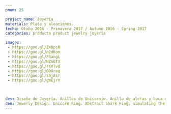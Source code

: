 ```yaml
---
pnum: 25

project_name: Joyería
materials: Plata y aleaciones.
fecha: Otoño 2016 - Primavera 2017 / Autumn 2016 - Spring 2017
categories: producto product jewelry joyería

images:
 - https://goo.gl/Z4UpcR
 - https://goo.gl/n2dKom
 - https://goo.gl/F3angL
 - https://goo.gl/NZnGT3
 - https://goo.gl/rXVTvd
 - https://goo.gl/DDXreq
 - https://goo.gl/s6jAsr
 - https://goo.gl/gWEjrV
 


des: Diseño de Joyería. Anillos de Unicornio. Anillo de aletas y boca de tiburon.
den: Jewerly Design. Unicorn Ring. Abstract Shark Ring, simulating the jaw and its fins.
---
```

